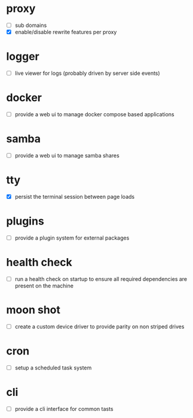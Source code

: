 # proxy
- [ ] sub domains
- [x] enable/disable rewrite features per proxy

# logger
- [ ] live viewer for logs (probably driven by server side events)

# docker
- [ ] provide a web ui to manage docker compose based applications

# samba
- [ ] provide a web ui to manage samba shares

# tty
- [x] persist the terminal session between page loads

# plugins
- [ ] provide a plugin system for external packages

# health check
- [ ] run a health check on startup to ensure all required dependencies are present on the machine

# moon shot
- [ ] create a custom device driver to provide parity on non striped drives

# cron
- [ ] setup a scheduled task system

# cli
- [ ] provide a cli interface for common tasts
